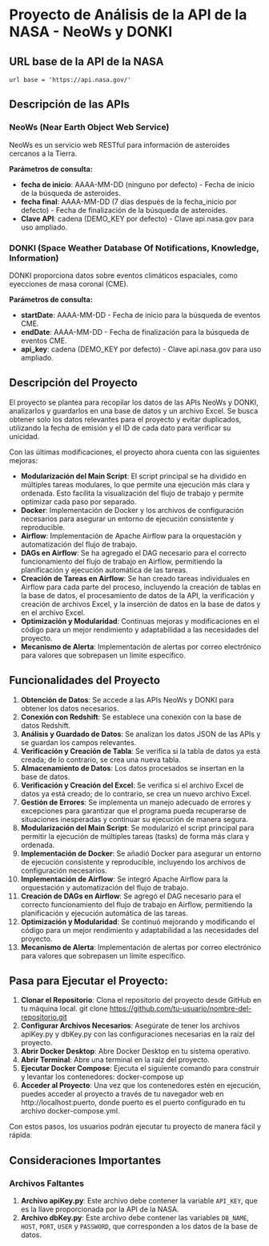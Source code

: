 # Proyecto de Análisis de la API de la NASA - NeoWs y DONKI

## URL base de la API de la NASA
`url base = 'https://api.nasa.gov/'`

## Descripción de las APIs

### NeoWs (Near Earth Object Web Service)
NeoWs es un servicio web RESTful para información de asteroides cercanos a la Tierra.

**Parámetros de consulta:**
- **fecha de inicio**: AAAA-MM-DD (ninguno por defecto) - Fecha de inicio de la búsqueda de asteroides.
- **fecha final**: AAAA-MM-DD (7 días después de la fecha_inicio por defecto) - Fecha de finalización de la búsqueda de asteroides.
- **Clave API**: cadena (DEMO_KEY por defecto) - Clave api.nasa.gov para uso ampliado.

### DONKI (Space Weather Database Of Notifications, Knowledge, Information)
DONKI proporciona datos sobre eventos climáticos espaciales, como eyecciones de masa coronal (CME).

**Parámetros de consulta:**
- **startDate**: AAAA-MM-DD - Fecha de inicio para la búsqueda de eventos CME.
- **endDate**: AAAA-MM-DD - Fecha de finalización para la búsqueda de eventos CME.
- **api_key**: cadena (DEMO_KEY por defecto) - Clave api.nasa.gov para uso ampliado.

## Descripción del Proyecto

El proyecto se plantea para recopilar los datos de las APIs NeoWs y DONKI, analizarlos y guardarlos en una base de datos y un archivo Excel. Se busca obtener solo los datos relevantes para el proyecto y evitar duplicados, utilizando la fecha de emisión y el ID de cada dato para verificar su unicidad.

Con las últimas modificaciones, el proyecto ahora cuenta con las siguientes mejoras:

- **Modularización del Main Script**: El script principal se ha dividido en múltiples tareas modulares, lo que permite una ejecución más clara y ordenada. Esto facilita la visualización del flujo de trabajo y permite optimizar cada paso por separado.
- **Docker**: Implementación de Docker y los archivos de configuración necesarios para asegurar un entorno de ejecución consistente y reproducible.
- **Airflow**: Implementación de Apache Airflow para la orquestación y automatización del flujo de trabajo.
- **DAGs en Airflow**: Se ha agregado el DAG necesario para el correcto funcionamiento del flujo de trabajo en Airflow, permitiendo la planificación y ejecución automática de las tareas.
- **Creación de Tareas en Airflow**: Se han creado tareas individuales en Airflow para cada parte del proceso, incluyendo la creación de tablas en la base de datos, el procesamiento de datos de la API, la verificación y creación de archivos Excel, y la inserción de datos en la base de datos y en el archivo Excel.
- **Optimización y Modularidad**: Continuas mejoras y modificaciones en el código para un mejor rendimiento y adaptabilidad a las necesidades del proyecto.
- **Mecanismo de Alerta**: Implementación de alertas por correo electrónico para valores que sobrepasen un límite específico.

## Funcionalidades del Proyecto

1. **Obtención de Datos**: Se accede a las APIs NeoWs y DONKI para obtener los datos necesarios.
2. **Conexión con Redshift**: Se establece una conexión con la base de datos Redshift.
3. **Análisis y Guardado de Datos**: Se analizan los datos JSON de las APIs y se guardan los campos relevantes.
4. **Verificación y Creación de Tabla**: Se verifica si la tabla de datos ya está creada; de lo contrario, se crea una nueva tabla.
5. **Almacenamiento de Datos**: Los datos procesados se insertan en la base de datos.
6. **Verificación y Creación del Excel**: Se verifica si el archivo Excel de datos ya está creado; de lo contrario, se crea un nuevo archivo Excel.
7. **Gestión de Errores**: Se implementa un manejo adecuado de errores y excepciones para garantizar que el programa pueda recuperarse de situaciones inesperadas y continuar su ejecución de manera segura.
8. **Modularización del Main Script**: Se modularizó el script principal para permitir la ejecución de múltiples tareas (tasks) de forma más clara y ordenada.
9. **Implementación de Docker**: Se añadió Docker para asegurar un entorno de ejecución consistente y reproducible, incluyendo los archivos de configuración necesarios.
10. **Implementación de Airflow**: Se integró Apache Airflow para la orquestación y automatización del flujo de trabajo.
11. **Creación de DAGs en Airflow**: Se agregó el DAG necesario para el correcto funcionamiento del flujo de trabajo en Airflow, permitiendo la planificación y ejecución automática de las tareas.
12. **Optimización y Modularidad**: Se continuó mejorando y modificando el código para un mejor rendimiento y adaptabilidad a las necesidades del proyecto.
13. **Mecanismo de Alerta**: Implementación de alertas por correo electrónico para valores que sobrepasen un límite específico.

## Pasa para Ejecutar el Proyecto:

1. **Clonar el Repositorio**: Clona el repositorio del proyecto desde GitHub en tu máquina local.
  git clone https://github.com/tu-usuario/nombre-del-repositorio.git
2. **Configurar Archivos Necesarios**: Asegúrate de tener los archivos apiKey.py y dbKey.py con las configuraciones necesarias en la raíz del proyecto.
3. **Abrir Docker Desktop**: Abre Docker Desktop en tu sistema operativo.
4. **Abrir Terminal**: Abre una terminal en la raíz del proyecto.
5. **Ejecutar Docker Compose**: Ejecuta el siguiente comando para construir y levantar los contenedores:
  docker-compose up
6. **Acceder al Proyecto**: Una vez que los contenedores estén en ejecución, puedes acceder al proyecto a través de tu navegador web en http://localhost:puerto, donde puerto es el puerto configurado en tu archivo   docker-compose.yml.

Con estos pasos, los usuarios podrán ejecutar tu proyecto de manera fácil y rápida.

## Consideraciones Importantes

### Archivos Faltantes

1. **Archivo apiKey.py**: Este archivo debe contener la variable `API_KEY`, que es la llave proporcionada por la API de la NASA.
2. **Archivo dbKey.py**: Este archivo debe contener las variables `DB_NAME`, `HOST`, `PORT`, `USER` y `PASSWORD`, que corresponden a los datos de la base de datos.
